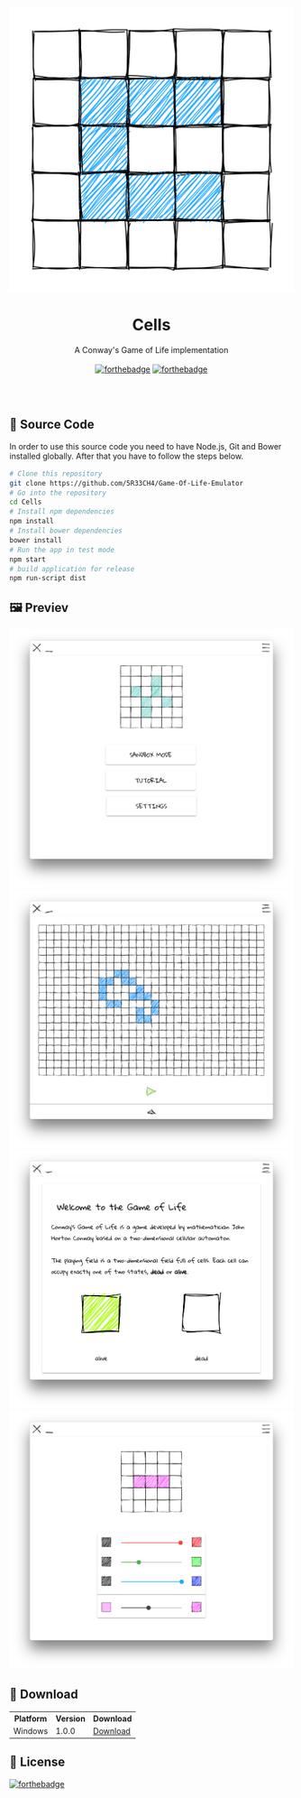 <p align="center">
  <img alt="Icon" src="https://github.com/5R33CH4/Game-Of-Life-Emulator/blob/master/build/icon.png?raw=true">
  <h1 align="center">Cells</h1>
  <p align="center">A Conway's Game of Life implementation<br><br>
    <a href="http://forthebadge.com"><img alt="forthebadge" src="http://forthebadge.com/images/badges/built-with-love.svg"></a>
  <a href="http://forthebadge.com"><img alt="forthebadge" src="http://forthebadge.com/images/badges/uses-js.svg"></a>
  </p>
</p>

<br><br>

## 📝 Source Code

In order to use this source code you need to have Node.js, Git and Bower installed globally. After that you have to follow the steps below.

```bash
# Clone this repository
git clone https://github.com/5R33CH4/Game-Of-Life-Emulator
# Go into the repository
cd Cells
# Install npm dependencies
npm install
# Install bower dependencies
bower install
# Run the app in test mode
npm start
# build application for release
npm run-script dist
```


## 🖼 Previev

<img alt="Main Menu" src="https://github.com/5R33CH4/Game-Of-Life-Emulator/blob/master/doc/screenshot_main_menu.png?raw=true">
<img alt="Sandbox" src="https://github.com/5R33CH4/Game-Of-Life-Emulator/blob/master/doc/screenshot_sandbox.png?raw=true">
<img alt="Tutorial" src="https://github.com/5R33CH4/Game-Of-Life-Emulator/blob/master/doc/screenshot_tutorial.png?raw=true">
<img alt="Settings" src="https://github.com/5R33CH4/Game-Of-Life-Emulator/blob/master/doc/screenshot_settings.png?raw=true">


## 💾 Download
<table align="center">
  <tr>
    <th>Platform</th>
    <th>Version</th>
    <th>Download</td>
  </tr>
  <tr>
    <td>Windows</td>
    <td>1.0.0</td>
    <td><a href="https://https://github.com/5R33CH4/Game-Of-Life-Emulator/releases/tag/1.0.0">Download</a></td>
  </tr>
</table>


## 📖 License
[![forthebadge](http://forthebadge.com/images/badges/cc-0.svg)](https://creativecommons.org/publicdomain/zero/1.0/)
